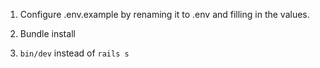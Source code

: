1. Configure .env.example by renaming it to .env and filling in the values.

2. Bundle install

3. `bin/dev` instead of `rails s`
